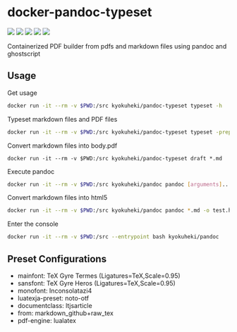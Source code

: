 # docker-pandoc-typeset
[![](https://img.shields.io/docker/automated/kyokuheki/pandoc-typeset.svg)](https://hub.docker.com/r/kyokuheki/pandoc-typeset/")
[![](https://img.shields.io/docker/stars/kyokuheki/pandoc-typeset.svg)](https://hub.docker.com/r/kyokuheki/pandoc-typeset/")
[![](https://img.shields.io/docker/pulls/kyokuheki/pandoc-typeset.svg)](https://hub.docker.com/r/kyokuheki/pandoc-typeset/")
[![](https://images.microbadger.com/badges/version/kyokuheki/pandoc-typeset.svg)](https://microbadger.com/images/kyokuheki/pandoc-typeset "Get your own version badge on microbadger.com")
[![](https://images.microbadger.com/badges/image/kyokuheki/pandoc-typeset.svg)](https://microbadger.com/images/kyokuheki/pandoc-typeset "Get your own image badge on microbadger.com")

Containerized PDF builder from pdfs and markdown files using pandoc and ghostscript

## Usage
Get usage

```sh
docker run -it --rm -v $PWD:/src kyokuheki/pandoc-typeset typeset -h
```

Typeset markdown files and PDF files

```sh
docker run -it --rm -v $PWD:/src kyokuheki/pandoc-typeset typeset -prepress cover.pdf title.pdf 1.md 2.md...
```

Convert markdown files into body.pdf

```
docker run -it --rm -v $PWD:/src kyokuheki/pandoc-typeset draft *.md
```

Execute pandoc

```sh
docker run -it --rm -v $PWD:/src kyokuheki/pandoc pandoc [arguments]...
```

Convert markdown files into html5

```sh
docker run -it --rm -v $PWD:/src kyokuheki/pandoc pandoc *.md -o test.html -t html5 --standalone --self-contained
```

Enter the console

```sh
docker run -it --rm -v $PWD:/src --entrypoint bash kyokuheki/pandoc
```

## Preset Configurations
- mainfont: TeX Gyre Termes (Ligatures=TeX,Scale=0.95)
- sansfont: TeX Gyre Heros (Ligatures=TeX,Scale=0.95)
- monofont: Inconsolatazi4
- luatexja-preset: noto-otf
- documentclass: ltjsarticle
- from: markdown_github+raw_tex
- pdf-engine: lualatex
